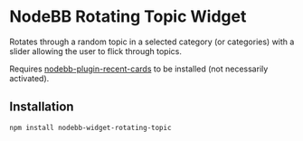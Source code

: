# NodeBB Rotating Topic Widget

Rotates through a random topic in a selected category (or categories) with a slider allowing the user to flick through topics.

Requires [nodebb-plugin-recent-cards](https://github.com/NodeBB-Community/nodebb-plugin-recent-cards) to be installed (not necessarily activated).

## Installation

    npm install nodebb-widget-rotating-topic
